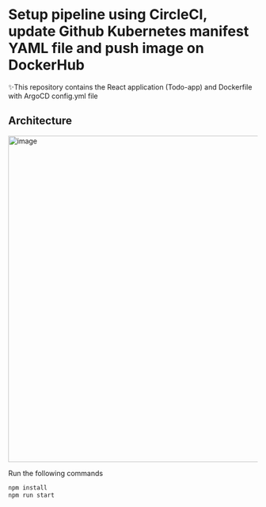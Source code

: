# Setup pipeline using CircleCI, update Github Kubernetes manifest YAML file and push image on DockerHub
✨This repository contains the React application (Todo-app) and Dockerfile with ArgoCD config.yml file

## Architecture
  <img width="659" alt="image" src="https://github.com/satyam19arya/K8s_EKS_app_cicd/assets/77580311/141ba728-3a06-48f6-8242-6a712dc524a6">


Run the following commands
```sh
npm install
npm run start 
```
